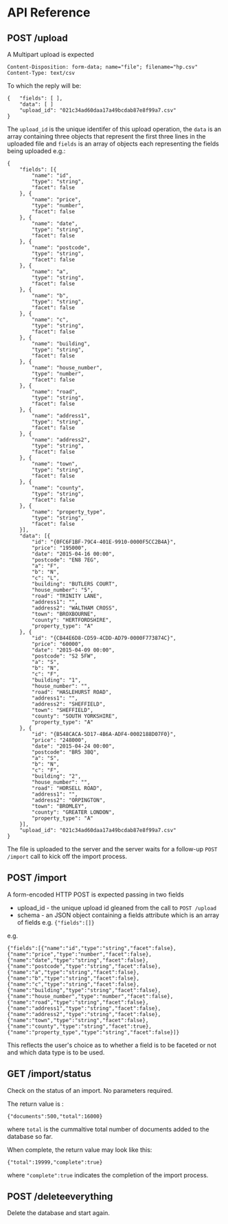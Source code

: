 # API Reference

## POST /upload

A Multipart upload is expected 

```
Content-Disposition: form-data; name="file"; filename="hp.csv"
Content-Type: text/csv

```

To which the reply will be:

```
{   "fields": [ ],
    "data": [ ]
    "upload_id": "021c34ad60daa17a49bcdab87e8f99a7.csv"
}
```

The `upload_id` is the unique identifer of this upload operation, the `data` is an array containing three objects that represent the first three lines in the uploaded file and `fields` is an array of objects each representing the fields being uploaded e.g.:

```
{
	"fields": [{
		"name": "id",
		"type": "string",
		"facet": false
	}, {
		"name": "price",
		"type": "number",
		"facet": false
	}, {
		"name": "date",
		"type": "string",
		"facet": false
	}, {
		"name": "postcode",
		"type": "string",
		"facet": false
	}, {
		"name": "a",
		"type": "string",
		"facet": false
	}, {
		"name": "b",
		"type": "string",
		"facet": false
	}, {
		"name": "c",
		"type": "string",
		"facet": false
	}, {
		"name": "building",
		"type": "string",
		"facet": false
	}, {
		"name": "house_number",
		"type": "number",
		"facet": false
	}, {
		"name": "road",
		"type": "string",
		"facet": false
	}, {
		"name": "address1",
		"type": "string",
		"facet": false
	}, {
		"name": "address2",
		"type": "string",
		"facet": false
	}, {
		"name": "town",
		"type": "string",
		"facet": false
	}, {
		"name": "county",
		"type": "string",
		"facet": false
	}, {
		"name": "property_type",
		"type": "string",
		"facet": false
	}],
	"data": [{
		"id": "{0FC6F1BF-79C4-401E-9910-0000F5CC2B4A}",
		"price": "195000",
		"date": "2015-04-16 00:00",
		"postcode": "EN8 7EG",
		"a": "F",
		"b": "N",
		"c": "L",
		"building": "BUTLERS COURT",
		"house_number": "5",
		"road": "TRINITY LANE",
		"address1": "",
		"address2": "WALTHAM CROSS",
		"town": "BROXBOURNE",
		"county": "HERTFORDSHIRE",
		"property_type": "A"
	}, {
		"id": "{CB44E6D8-CD59-4CDD-AD79-0000F773874C}",
		"price": "60000",
		"date": "2015-04-09 00:00",
		"postcode": "S2 5FW",
		"a": "S",
		"b": "N",
		"c": "F",
		"building": "1",
		"house_number": "",
		"road": "HASLEHURST ROAD",
		"address1": "",
		"address2": "SHEFFIELD",
		"town": "SHEFFIELD",
		"county": "SOUTH YORKSHIRE",
		"property_type": "A"
	}, {
		"id": "{B548CACA-5D17-4B6A-ADF4-0002188D07F0}",
		"price": "248000",
		"date": "2015-04-24 00:00",
		"postcode": "BR5 3BQ",
		"a": "S",
		"b": "N",
		"c": "F",
		"building": "2",
		"house_number": "",
		"road": "HORSELL ROAD",
		"address1": "",
		"address2": "ORPINGTON",
		"town": "BROMLEY",
		"county": "GREATER LONDON",
		"property_type": "A"
	}],
	"upload_id": "021c34ad60daa17a49bcdab87e8f99a7.csv"
}
```

The file is uploaded to the server and the server waits for a follow-up `POST /import` call to kick off the import process.

## POST /import

A form-encoded HTTP POST is expected passing in two fields

* upload_id - the unique upload id gleaned from the call to `POST /upload`
* schema - an JSON object containing a fields attribute which is an array of fields e.g. `{"fields":[]}` 

e.g.

```
{"fields":[{"name":"id","type":"string","facet":false},{"name":"price","type":"number","facet":false},{"name":"date","type":"string","facet":false},{"name":"postcode","type":"string","facet":false},{"name":"a","type":"string","facet":false},{"name":"b","type":"string","facet":false},{"name":"c","type":"string","facet":false},{"name":"building","type":"string","facet":false},{"name":"house_number","type":"number","facet":false},{"name":"road","type":"string","facet":false},{"name":"address1","type":"string","facet":false},{"name":"address2","type":"string","facet":false},{"name":"town","type":"string","facet":false},{"name":"county","type":"string","facet":true},{"name":"property_type","type":"string","facet":false}]}
```

This reflects the user's choice as to whether a field is to be faceted or not and which data type is to be used.


## GET /import/status

Check on the status of an import. No parameters required.

The return value is :

```
{"documents":500,"total":16000}
```

where `total` is the cummaltive total number of documents added to the database so far.

When complete, the return value may look like this:

```
{"total":19999,"complete":true}
```

where `"complete":true` indicates the completion of the import process.


## POST /deleteeverything

Delete the database and start again.